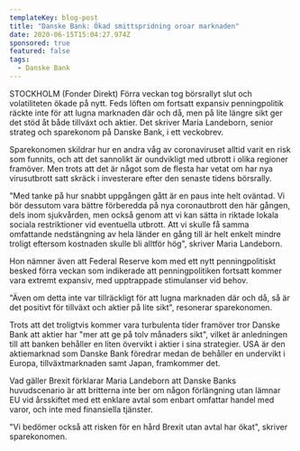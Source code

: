 ```yaml
---
templateKey: blog-post
title: "Danske Bank: Ökad smittspridning oroar marknaden"
date: 2020-06-15T15:04:27.974Z
sponsored: true
featured: false
tags:
  - Danske Bank
---
```

STOCKHOLM (Fonder Direkt) Förra veckan tog börsrallyt slut och volatiliteten ökade på nytt. Feds löften om fortsatt expansiv penningpolitik räckte inte för att lugna marknaden där och då, men på lite längre sikt ger det stöd åt både tillväxt och aktier. Det skriver Maria Landeborn, senior strateg och sparekonom på Danske Bank, i ett veckobrev.

Sparekonomen skildrar hur en andra våg av coronaviruset alltid varit en risk som funnits, och att det sannolikt är oundvikligt med utbrott i olika regioner framöver. Men trots att det är något som de flesta har vetat om har nya virusutbrott satt skräck i investerare efter den senaste tidens börsrally.

"Med tanke på hur snabbt uppgången gått är en paus inte helt oväntad. Vi bör dessutom vara bättre förberedda på nya coronautbrott den här gången, dels inom sjukvården, men också genom att vi kan sätta in riktade lokala sociala restriktioner vid eventuella utbrott. Att vi skulle få samma omfattande nedstängning av hela länder en gång till är helt enkelt mindre troligt eftersom kostnaden skulle bli alltför hög", skriver Maria Landeborn.

Hon nämner även att Federal Reserve kom med ett nytt penningpolitiskt besked förra veckan som indikerade att penningpolitiken fortsatt kommer vara extremt expansiv, med upptrappade stimulanser vid behov.

"Även om detta inte var tillräckligt för att lugna marknaden där och då, så är det positivt för tillväxt och aktier på lite sikt", resonerar sparekonomen.

Trots att det troligtvis kommer vara turbulenta tider framöver tror Danske Bank att aktier har "mer att ge på tolv månaders sikt", vilket är anledningen till att banken behåller en liten övervikt i aktier i sina strategier. USA är den aktiemarknad som Danske Bank föredrar medan de behåller en undervikt i Europa, tillväxtmarknaden samt Japan, framkommer det.

Vad gäller Brexit förklarar Maria Landeborn att Danske Banks huvudscenario är att britterna inte ber om någon förlängning utan lämnar EU vid årsskiftet med ett enklare avtal som enbart omfattar handel med varor, och inte med finansiella tjänster.

"Vi bedömer också att risken för en hård Brexit utan avtal har ökat", skriver sparekonomen.